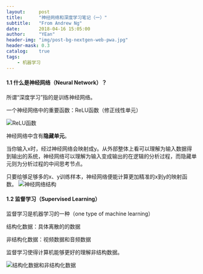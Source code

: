 ```yaml
---
layout:     post
title:      "神经网络和深度学习笔记（一）"
subtitle:   "From Andrew Ng"
date:       2018-04-16 15:05:00
author:     "YEan"
header-img: "img/post-bg-nextgen-web-pwa.jpg"
header-mask: 0.3
catalog:    true
tags:
    - 机器学习
---
```


#### 1.1 什么是神经网络（Neural Network）？

所谓“深度学习”指的是训练神经网络。

一个神经网络中的重要函数：ReLU函数（修正线性单元）

![ReLU函数](https://upload-images.jianshu.io/upload_images/1083955-bdae7323962fc37a.PNG?imageMogr2/auto-orient/strip%7CimageView2/2/w/1240)


神经网络中含有**隐藏单元**。

当你输入x时，经过神经网络会映射成y。从外部整体上看可以理解为输入数据得到输出的系统，神经网络可以理解为输入变成输出的在逻辑的分析过程，而隐藏单元则为分析过程的中间思考节点。

只要给够足够多的x、y训练样本，神经网络便能计算更加精准的x到y的映射函数。
![神经网络结构](https://upload-images.jianshu.io/upload_images/1083955-ae8228d7fa6adead.PNG?imageMogr2/auto-orient/strip%7CimageView2/2/w/1240)

#### 1.2 监督学习（Supervised Learning）

监督学习是机器学习的一种（one type of machine learning）

结构化数据：具体离散的的数据

非结构化数据：视频数据和音频数据

监督学习使得计算机能够更好的理解非结构数据。

![结构化数据和非结构化数据](https://upload-images.jianshu.io/upload_images/1083955-8fc51bf0e69f7d49.PNG?imageMogr2/auto-orient/strip%7CimageView2/2/w/1240)

